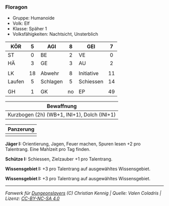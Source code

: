 ### Floragon

- Gruppe: Humanoide
- Volk: Elf
- Klasse: Späher 1
- Volksfähigkeiten: Nachtsicht, Unsterblich

| KÖR    |  5  | AGI      |  8  | GEI        |  7  |
| ------ | :-: | -------- | :-: | ---------- | :-: |
| ST     |  0  | BE       |  2  | VE         |  0  |
| HÄ     |  3  | GE       |  3  | AU         |  2  |
|        |     |          |     |            |     |
| LK     | 18  | Abwehr   |  8  | Initiative | 11  |
| Laufen |  5  | Schlagen |  5  | Schiessen  | 14  |
|        |     |          |     |            |     |
| GH     |  1  | GK       | no  | EP         | 49  |

|                 Bewaffnung                  |
| :-----------------------------------------: |
| Kurzbogen (2h) (WB+1, INI+1), Dolch (INI+1) |

| Panzerung |
| :-------: |
|           |

**Jäger I:** Orientierung, Jagen, Feuer machen, Spuren lesen +2 pro Talentrang. Eine Mahlzeit pro Tag finden.

**Schütze I:** Schiessen, Zielzauber +1 pro Talentrang.

**Wissensgebiet I:** +3 pro Talentrang auf ausgewähltes Wissensgebiet.

**Wissensgebiet I:** +3 pro Talentrang auf ausgewähltes Wissensgebiet.

---

_Fanwerk für [Dungeonslayers](https://www.dungeonslayers.net/) (C) Christian Kennig | Quelle: Valen Coladris | Lizenz: [CC-BY-NC-SA 4.0](https://creativecommons.org/licenses/by-nc-sa/4.0/deed.de)_
